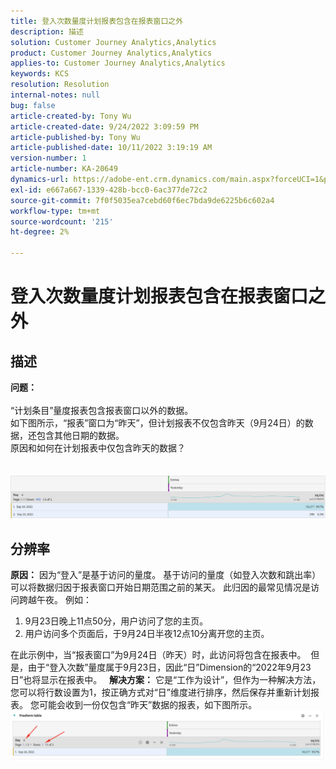 ```yaml
---
title: 登入次数量度计划报表包含在报表窗口之外
description: 描述
solution: Customer Journey Analytics,Analytics
product: Customer Journey Analytics,Analytics
applies-to: Customer Journey Analytics,Analytics
keywords: KCS
resolution: Resolution
internal-notes: null
bug: false
article-created-by: Tony Wu
article-created-date: 9/24/2022 3:09:59 PM
article-published-by: Tony Wu
article-published-date: 10/11/2022 3:19:19 AM
version-number: 1
article-number: KA-20649
dynamics-url: https://adobe-ent.crm.dynamics.com/main.aspx?forceUCI=1&pagetype=entityrecord&etn=knowledgearticle&id=0d31ceec-1a3c-ed11-9db1-0022480869de
exl-id: e667a667-1339-428b-bcc0-6ac377de72c2
source-git-commit: 7f0f5035ea7cebd60f6ec7bda9de6225b6c602a4
workflow-type: tm+mt
source-wordcount: '215'
ht-degree: 2%

---
```


# 登入次数量度计划报表包含在报表窗口之外

## 描述

<b>问题：
<br> </b>
<br>“计划条目”量度报表包含报表窗口以外的数据。
<br>如下图所示，“报表”窗口为“昨天”，但计划报表不仅包含昨天（9月24日）的数据，还包含其他日期的数据。
<br>原因和如何在计划报表中仅包含昨天的数据？
<br> 
<br> 
<br>![](assets/___22f102a4-1b3c-ed11-9db1-0022480869de___.png)

## 分辨率


<b>原因：</b>
因为“登入”是基于访问的量度。
基于访问的量度（如登入次数和跳出率）可以将数据归因于报表窗口开始日期范围之前的某天。 此归因的最常见情况是访问跨越午夜。 例如：

1. 9月23日晚上11点50分，用户访问了您的主页。
2. 用户访问多个页面后，于9月24日半夜12点10分离开您的主页。


在此示例中，当“报表窗口”为9月24日（昨天）时，此访问将包含在报表中。 
但是，由于“登入次数”量度属于9月23日，因此“日”Dimension的“2022年9月23日”也将显示在报表中。
 
<b>解决方案：</b>
它是“工作为设计”，但作为一种解决方法，您可以将行数设置为1，按正确方式对“日”维度进行排序，然后保存并重新计划报表。 您可能会收到一份仅包含“昨天”数据的报表，如下图所示。
 
![](assets/0905936a-1b3c-ed11-9db1-0022480869de.png)
